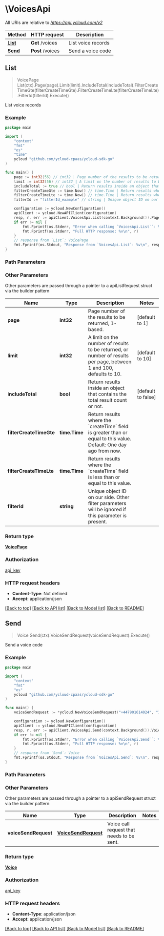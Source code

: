 # \VoicesApi

All URIs are relative to *https://api.ycloud.com/v2*

Method | HTTP request | Description
------------- | ------------- | -------------
[**List**](VoicesApi.md#List) | **Get** /voices | List voice records
[**Send**](VoicesApi.md#Send) | **Post** /voices | Send a voice code



## List

> VoicePage List(ctx).Page(page).Limit(limit).IncludeTotal(includeTotal).FilterCreateTimeGte(filterCreateTimeGte).FilterCreateTimeLte(filterCreateTimeLte).FilterId(filterId).Execute()

List voice records



### Example

```go
package main

import (
    "context"
    "fmt"
    "os"
    "time"
    ycloud "github.com/ycloud-cpaas/ycloud-sdk-go"
)

func main() {
    page := int32(56) // int32 | Page number of the results to be returned, 1-based. (optional) (default to 1)
    limit := int32(56) // int32 | A limit on the number of results to be returned, or number of results per page, between 1 and 100, defaults to 10. (optional) (default to 10)
    includeTotal := true // bool | Return results inside an object that contains the total result count or not. (optional) (default to false)
    filterCreateTimeGte := time.Now() // time.Time | Return results where the `createTime` field is greater than or equal to this value. Default: One day ago from now. (optional)
    filterCreateTimeLte := time.Now() // time.Time | Return results where the `createTime` field is less than or equal to this value. (optional)
    filterId := "filterId_example" // string | Unique object ID on our side. Other filter parameters will be ignored if this parameter is present. (optional)

    configuration := ycloud.NewConfiguration()
    apiClient := ycloud.NewAPIClient(configuration)
    resp, r, err := apiClient.VoicesApi.List(context.Background()).Page(page).Limit(limit).IncludeTotal(includeTotal).FilterCreateTimeGte(filterCreateTimeGte).FilterCreateTimeLte(filterCreateTimeLte).FilterId(filterId).Execute()
    if err != nil {
        fmt.Fprintf(os.Stderr, "Error when calling `VoicesApi.List``: %v\n", err)
        fmt.Fprintf(os.Stderr, "Full HTTP response: %v\n", r)
    }
    // response from `List`: VoicePage
    fmt.Fprintf(os.Stdout, "Response from `VoicesApi.List`: %v\n", resp)
}
```

### Path Parameters



### Other Parameters

Other parameters are passed through a pointer to a apiListRequest struct via the builder pattern


Name | Type | Description  | Notes
------------- | ------------- | ------------- | -------------
 **page** | **int32** | Page number of the results to be returned, 1-based. | [default to 1]
 **limit** | **int32** | A limit on the number of results to be returned, or number of results per page, between 1 and 100, defaults to 10. | [default to 10]
 **includeTotal** | **bool** | Return results inside an object that contains the total result count or not. | [default to false]
 **filterCreateTimeGte** | **time.Time** | Return results where the &#x60;createTime&#x60; field is greater than or equal to this value. Default: One day ago from now. | 
 **filterCreateTimeLte** | **time.Time** | Return results where the &#x60;createTime&#x60; field is less than or equal to this value. | 
 **filterId** | **string** | Unique object ID on our side. Other filter parameters will be ignored if this parameter is present. | 

### Return type

[**VoicePage**](VoicePage.md)

### Authorization

[api_key](../README.md#api_key)

### HTTP request headers

- **Content-Type**: Not defined
- **Accept**: application/json

[[Back to top]](#) [[Back to API list]](../README.md#documentation-for-api-endpoints)
[[Back to Model list]](../README.md#documentation-for-models)
[[Back to README]](../README.md)


## Send

> Voice Send(ctx).VoiceSendRequest(voiceSendRequest).Execute()

Send a voice code



### Example

```go
package main

import (
    "context"
    "fmt"
    "os"
    ycloud "github.com/ycloud-cpaas/ycloud-sdk-go"
)

func main() {
    voiceSendRequest := *ycloud.NewVoiceSendRequest("+447901614024", "123456") // VoiceSendRequest | Voice call request that needs to be sent.

    configuration := ycloud.NewConfiguration()
    apiClient := ycloud.NewAPIClient(configuration)
    resp, r, err := apiClient.VoicesApi.Send(context.Background()).VoiceSendRequest(voiceSendRequest).Execute()
    if err != nil {
        fmt.Fprintf(os.Stderr, "Error when calling `VoicesApi.Send``: %v\n", err)
        fmt.Fprintf(os.Stderr, "Full HTTP response: %v\n", r)
    }
    // response from `Send`: Voice
    fmt.Fprintf(os.Stdout, "Response from `VoicesApi.Send`: %v\n", resp)
}
```

### Path Parameters



### Other Parameters

Other parameters are passed through a pointer to a apiSendRequest struct via the builder pattern


Name | Type | Description  | Notes
------------- | ------------- | ------------- | -------------
 **voiceSendRequest** | [**VoiceSendRequest**](VoiceSendRequest.md) | Voice call request that needs to be sent. | 

### Return type

[**Voice**](Voice.md)

### Authorization

[api_key](../README.md#api_key)

### HTTP request headers

- **Content-Type**: application/json
- **Accept**: application/json

[[Back to top]](#) [[Back to API list]](../README.md#documentation-for-api-endpoints)
[[Back to Model list]](../README.md#documentation-for-models)
[[Back to README]](../README.md)

